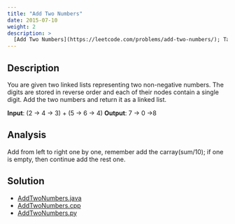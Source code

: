 ```yaml
---
title: "Add Two Numbers"
date: 2015-07-10
weight: 2
description: >
  [Add Two Numbers](https://leetcode.com/problems/add-two-numbers/); Tag: `Linked List`, `Math`; Difficulty: `Medium`
---
```


## Description
You are given two linked lists representing two non-negative numbers.
The digits are stored in reverse order and each of their nodes contain a single digit.
Add the two numbers and return it as a linked list.

**Input**: (2 -> 4 -> 3) + (5 -> 6 -> 4)
**Output**: 7 -> 0 ->8

## Analysis

Add from left to right one by one, remember add the carray(sum/10);
if one is empty, then continue add the rest one.

## Solution

+ [AddTwoNumbers.java](AddTwoNumbers.java)
+ [AddTwoNumbers.cpp](AddTwoNumbers.cpp)
+ [AddTwoNumbers.py](AddTwoNumbers.py)